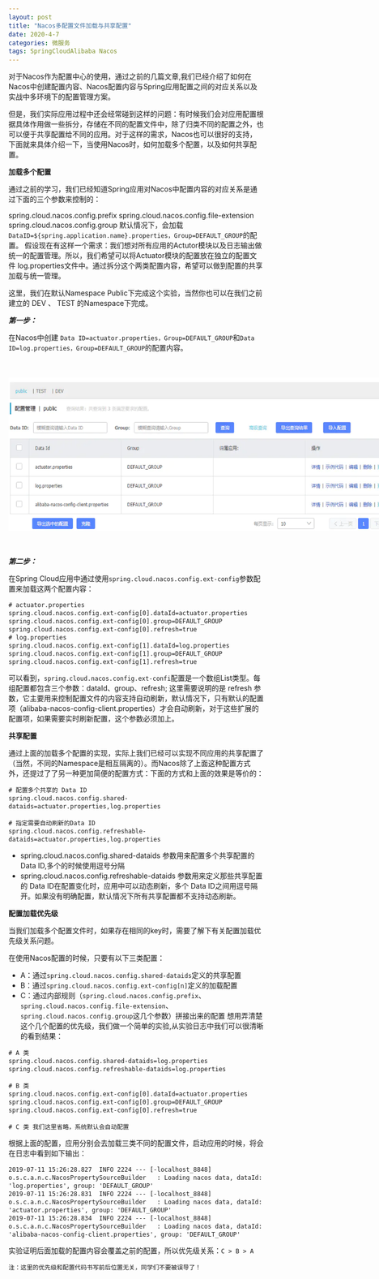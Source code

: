 ```yaml
---
layout: post
title: "Nacos多配置文件加载与共享配置"
date: 2020-4-7 
categories: 微服务
tags: SpringCloudAlibaba Nacos
--- 
```



对于Nacos作为配置中心的使用，通过之前的几篇文章,我们已经介绍了如何在Nacos中创建配置内容、Nacos配置内容与Spring应用配置之间的对应关系以及实战中多环境下的配置管理方案。

但是，我们实际应用过程中还会经常碰到这样的问题：有时候我们会对应用配置根据具体作用做一些拆分，存储在不同的配置文件中，除了归类不同的配置之外，也可以便于共享配置给不同的应用。对于这样的需求，Nacos也可以很好的支持，下面就来具体介绍一下，当使用Nacos时，如何加载多个配置，以及如何共享配置。

**加载多个配置**

通过之前的学习，我们已经知道Spring应用对Nacos中配置内容的对应关系是通过下面的三个参数来控制的：

spring.cloud.nacos.config.prefix
spring.cloud.nacos.config.file-extension
spring.cloud.nacos.config.group
默认情况下，会加载 `DataID=${spring.application.name}.properties，Group=DEFAULT_GROUP`的配置。
假设现在有这样一个需求：我们想对所有应用的Actutor模块以及日志输出做统一的配置管理。所以，我们希望可以将Actuator模块的配置放在独立的配置文件 log.properties文件中。通过拆分这个两类配置内容，希望可以做到配置的共享加载与统一管理。

这里，我们在默认Namespace Public下完成这个实验，当然你也可以在我们之前建立的 DEV 、 TEST 的Namespace下完成。

***第一步：***

在Nacos中创建 `Data ID=actuator.properties，Group=DEFAULT_GROUP`和`Data ID=log.properties，Group=DEFAULT_GROUP`的配置内容。

<div style="width:773px;height:301px;margin:50px auto">
    <img alt="nacos.webp" src="/images/nacos.webp" width="773" height="301"/>
</div>

***第二步：***

在Spring Cloud应用中通过使用`spring.cloud.nacos.config.ext-config`参数配置来加载这两个配置内容：

```properties
# actuator.properties
spring.cloud.nacos.config.ext-config[0].dataId=actuator.properties
spring.cloud.nacos.config.ext-config[0].group=DEFAULT_GROUP
spring.cloud.nacos.config.ext-config[0].refresh=true
# log.properties
spring.cloud.nacos.config.ext-config[1].dataId=log.properties
spring.cloud.nacos.config.ext-config[1].group=DEFAULT_GROUP
spring.cloud.nacos.config.ext-config[1].refresh=true
```

可以看到，`spring.cloud.nacos.config.ext-confi`配置是一个数组List类型。每组配置都包含三个参数：dataId、group、refresh;
这里需要说明的是 refresh 参数，它主要用来控制配置文件的内容支持自动刷新，默认情况下，只有默认的配置项（alibaba-nacos-config-client.properties）才会自动刷新，对于这些扩展的配置项，如果需要实时刷新配置，这个参数必须加上。

**共享配置**

通过上面的加载多个配置的实现，实际上我们已经可以实现不同应用的共享配置了（当然，不同的Namespace是相互隔离的）。而Nacos除了上面这种配置方式外，还提过了了另一种更加简便的配置方式：下面的方式和上面的效果是等价的：

```properties
# 配置多个共享的 Data ID
spring.cloud.nacos.config.shared-dataids=actuator.properties,log.properties

# 指定需要自动刷新的Data ID
spring.cloud.nacos.config.refreshable-dataids=actuator.properties,log.properties
```

- spring.cloud.nacos.config.shared-dataids 参数用来配置多个共享配置的 Data ID,多个的时候使用逗号分隔
- spring.cloud.nacos.config.refreshable-dataids 参数用来定义那些共享配置的 Data ID在配置变化时，应用中可以动态刷新，多个 Data ID之间用逗号隔开。如果没有明确配置，默认情况下所有共享配置都不支持动态刷新。

**配置加载优先级**

当我们加载多个配置文件时，如果存在相同的key时，需要了解下有关配置加载优先级关系问题。

在使用Nacos配置的时候，只要有以下三类配置：

- A：通过`spring.cloud.nacos.config.shared-dataids`定义的共享配置
- B：通过`spring.cloud.nacos.config.ext-config[n]`定义的加载配置
- C：通过内部规则（`spring.cloud.nacos.config.prefix`、`spring.cloud.nacos.config.file-extension`、`spring.cloud.nacos.config.group`这几个参数）拼接出来的配置
想用弄清楚这个几个配置的优先级，我们做一个简单的实验,从实验日志中我们可以很清晰的看到结果：

```properties
# A 类
spring.cloud.nacos.config.shared-dataids=log.properties
spring.cloud.nacos.config.refreshable-dataids=log.properties

# B 类
spring.cloud.nacos.config.ext-config[0].dataId=actuator.properties
spring.cloud.nacos.config.ext-config[0].group=DEFAULT_GROUP
spring.cloud.nacos.config.ext-config[0].refresh=true

# C 类 我们这里省略，系统默认会自动配置
```

根据上面的配置，应用分别会去加载三类不同的配置文件，启动应用的时候，将会在日志中看到如下输出：

````
2019-07-11 15:26:28.827  INFO 2224 --- [-localhost_8848] o.s.c.a.n.c.NacosPropertySourceBuilder   : Loading nacos data, dataId: 'log.properties', group: 'DEFAULT_GROUP'
2019-07-11 15:26:28.831  INFO 2224 --- [-localhost_8848] o.s.c.a.n.c.NacosPropertySourceBuilder   : Loading nacos data, dataId: 'actuator.properties', group: 'DEFAULT_GROUP'
2019-07-11 15:26:28.834  INFO 2224 --- [-localhost_8848] o.s.c.a.n.c.NacosPropertySourceBuilder   : Loading nacos data, dataId: 'alibaba-nacos-config-client.properties', group: 'DEFAULT_GROUP'
````

实验证明后面加载的配置内容会覆盖之前的配置，所以优先级关系：`C > B > A`

`注：这里的优先级和配置代码书写前后位置无关，同学们不要被误导了！`

